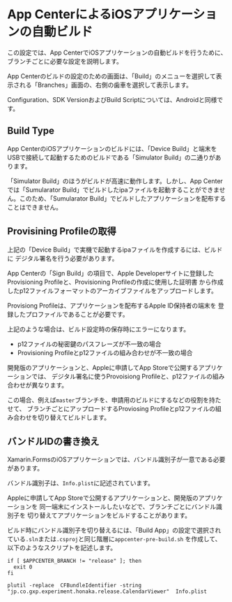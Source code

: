 # App CenterによるiOSアプリケーションの自動ビルド

この設定では、App CenterでiOSアプリケーションの自動ビルドを行うために、ブランチごとに必要な設定を説明します。

App Centerのビルドの設定のための画面は、「Build」のメニューを選択して表示される「Branches」画面の、右側の歯車を選択して表示します。

Configuration、SDK VersionおよびBuild Scriptについては、Androidと同様です。

## Build Type

App CenterのiOSアプリケーションのビルドには、「Device Build」と端末をUSBで接続して起動するためのビルドである「Simulator Build」の二通りがあります。

「Simulator Build」のほうがビルドが高速に動作します。しかし、App Centerでは「Sumularator Build」でビルドしたipaファイルを起動することができません。このため、「Sumularator Build」でビルドしたアプリケーションを配布することはできません。

## Provisining Profileの取得

上記の「Device Build」で実機で起動するipaファイルを作成するには、ビルドに
デジタル署名を行う必要があります。

App Centerの「Sign Build」の項目で、Apple Developerサイトに登録した
Provisioning Profileと、Provisioning Profileの作成に使用した証明書
から作成したp12ファイルフォーマットのアーカイブファイルをアップロードします。

Provisiong Profileは、アプリケーションを配布するApple ID保持者の端末を
登録したプロファイルであることが必要です。

上記のような場合は、ビルド設定時の保存時にエラーになります。

- p12ファイルの秘密鍵のパスフレーズが不一致の場合
- Provisioning Profileとp12ファイルの組み合わせが不一致の場合

開発版のアプリケーションと、Appleに申請してApp Storeで公開するアプリケーションでは、
デジタル署名に使うProvoisiong Profileと、p12ファイルの組み合わせが異なります。

この場合、例えば`master`ブランチを、申請用のビルドにするなどの役割を持たせて、
ブランチごとにアップロードするProviosing Profileとp12ファイルの組み合わせを切り替えてビルドします。

## バンドルIDの書き換え

Xamarin.FormsのiOSアプリケーションでは、バンドル識別子が一意である必要があります。

バンドル識別子は、`Info.plist`に記述されています。

Appleに申請してApp Storeで公開するアプリケーションと、開発版のアプリケーションを
同一端末にインストールしたいなどで、ブランチごとにバンドル識別子を
切り替えてアプリケーションをビルドすることがあります。

ビルド時にバンドル識別子を切り替えるには、「Build App」の設定で選択されている`.sln`または`.csproj`と同じ階層に`appcenter-pre-build.sh` を作成して、以下のようなスクリプトを記述します。

```
if [ $APPCENTER_BRANCH != "release" ]; then
  exit 0
fi

plutil -replace  CFBundleIdentifier -string "jp.co.gxp.experiment.honaka.release.CalendarViewer"  Info.plist
```
